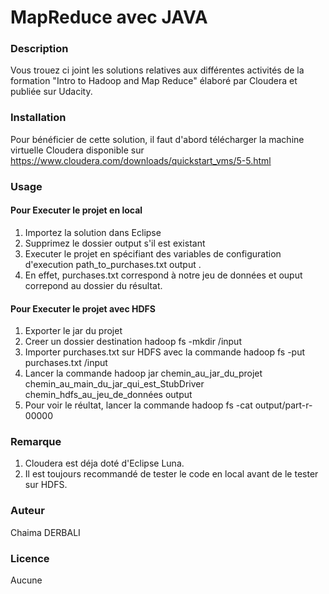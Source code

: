 # MapReduce avec JAVA

### Description

Vous trouez ci joint les solutions relatives aux différentes activités de la formation "Intro to Hadoop and Map Reduce" élaboré par Cloudera et publiée sur Udacity. 

### Installation

Pour bénéficier de cette solution, il faut d'abord télécharger la machine virtuelle Cloudera disponible sur https://www.cloudera.com/downloads/quickstart_vms/5-5.html

### Usage

#### Pour Executer le projet en local
1. Importez la solution dans Eclipse 
2. Supprimez le dossier output s'il est existant 
3. Executer le projet en spécifiant des variables de configuration d'execution path_to_purchases.txt output . 
  1. En effet, purchases.txt correspond à notre jeu de données et ouput correpond au dossier du résultat.

#### Pour Executer le projet avec HDFS
1. Exporter le jar du projet 
2. Creer un dossier destination hadoop fs -mkdir /input 
3. Importer purchases.txt sur HDFS avec la commande hadoop fs -put purchases.txt /input 
4. Lancer la commande hadoop jar chemin_au_jar_du_projet chemin_au_main_du_jar_qui_est_StubDriver chemin_hdfs_au_jeu_de_données output 
5. Pour voir le réultat, lancer la commande hadoop fs -cat output/part-r-00000

###  Remarque

1. Cloudera est déja doté d'Eclipse Luna. 
2. Il est toujours recommandé de tester le code en local avant de le tester sur HDFS.

###  Auteur

Chaima DERBALI

###  Licence

Aucune

